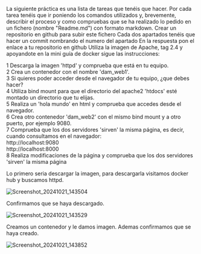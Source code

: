 

La siguiente práctica es una lista de tareas que tenéis que hacer. 
Por cada tarea tenéis que ir poniendo los comandos utilizados y, brevemente, describir el proceso y como compruebas que se ha realizado lo pedido en un fichero (nombre "Readme.md") con formato markdown.
Crear un repositorio en github para subir este fichero
Cada dos apartados tenéis que hacer un commit nombrando el numero del apartado
En la respuesta pon el enlace a tu repositorio en github
Utiliza la imagen de Apache, tag 2.4 y apoyandote en la mini guía de docker sigue las instrucciones: <br>

   1 Descarga la imagen 'httpd' y comprueba que está en tu equipo. <br>
   2 Crea un contenedor con el nombre 'dam_web1'. <br>
   3 Si quieres poder acceder desde el navegador de tu equipo, ¿que debes hacer? <br>
   4 Utiliza bind mount para que el directorio del apache2 'htdocs' esté montado un directorio que tu elijas. <br>
   5 Realiza un 'hola mundo' en html y comprueba que accedes desde el navegador. <br>
   6 Crea otro contenedor 'dam_web2' con el mismo bind mount y a otro puerto, por ejemplo 9080. <br>
   7 Comprueba que los dos servidores 'sirven' la misma página, es decir, cuando consultamos en el navegador: <br>
       http://localhost:9080  <br>
       http://localhost:8000  <br>
   8 Realiza modificaciones de la página y comprueba que los dos servidores 'sirven' la misma página
   
Lo primero seria descargar la imagen, para descargarla visitamos docker hub y buscamos httpd.
   
![Screenshot_20241021_143504](https://github.com/user-attachments/assets/a1b143a0-5c85-4009-b573-1e68eae2f795)

Confirmamos que se haya descargado.
   
![Screenshot_20241021_143529](https://github.com/user-attachments/assets/d6525e4f-5aa3-4d1e-9ab0-009791bd036c)

Creamos un contenedor y le damos imagen. Ademas confirmamos que se haya creado.

![Screenshot_20241021_143852](https://github.com/user-attachments/assets/60f45bf6-1476-414d-be26-c65c07d8f9ab)

   
